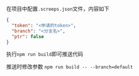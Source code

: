 在项目中配置`.screeps.json`文件，内容如下

``` json
{
  "token": "<申请的token>",
  "branch": "<分支名>",
  "ptr": false
}
```

执行`npm run build`即可推送代码

推送时修改参数
`npm run build -- --branch=default`